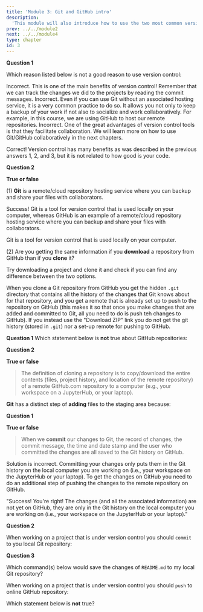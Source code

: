 ```yaml
---
title: 'Module 3: Git and GitHub intro'
description:
  'This module will also introduce how to use the two most common version control tools: Git for local version control, and GitHub for remote version control.' 
prev: ../../module2 
next: ../../module4
type: chapter
id: 3
---
```


<exercise id="1" title="What is version control, and why should I use it?" type="slides,video">

<slides source="module3/module3_01" shot="0" start="0:002" end="3:40">
</slides>

</exercise>

<exercise id='2' title="What is the difference between Git and GitHub?">

**Question 1**

Which reason listed below is not a good reason to use version control:

<choice id='1'>
<opt text='Version control tools provide transparency on how a project evolved by tracking the history of documents, and who made what changes to those documents.''>
Incorrect. This is one of the main benefits of version control! Remember that we can track the changes we did to the projects by reading the commit messages.
</opt>
<opt text='Version control tools usually include a remote/cloud repository hosting service that can act as a backup of your local files (i.e., the files on your computer).'>
Incorrect. Even if you can use Git without an associated hosting service, it is a very common practice to do so. It allows you not only to keep a backup of your work if not also to socialize and work collaboratively. For example, in this course, we are using GitHub to host our remote repositories.
</opt>
<opt text='In practice, most data science projects involve collaboration on documents that contain code (e.g., Jupyter notebooks), and version control tools facilitate collaboration on such documents.'>
Incorrect. One of the great advantages of version control tools is that they facilitate collaboration. We will learn more on how to use Git/GitHub collaboratively in the next chapters.
</opt>
<opt text='Version control tools check the accuracy of your code.' correct='true'>

Correct! Version control has many benefits as was described in the previous answers 1, 2, and 3, but it is not related to how good is your code. 
</opt>
</choice>

**Question 2**

**True or false**

(1) **Git** is a remote/cloud repository hosting service where you can backup and share your files with collaborators.

<choice id='2'>
<opt text='true'>

Success! Git is a tool for version control that is used locally on your computer, whereas GitHub is an example of a remote/cloud repository hosting service where you can backup and share your files with collaborators.

</opt>
<opt text='false' correct='true'>

Git is a tool for version control that is used locally on your computer.

</opt>
</choice>

(2) Are you getting the same information if you **download** a repository from GitHub than if you **clone** it?

<choice id='3'>
<opt text='true'>

Try downloading a project and clone it and check if you can find any difference between the two options.

</opt>
<opt text='false' correct='true'>

When you clone a Git repository from GitHub you get the hidden `.git` directory that contains all the history of the changes that Git knows about for that repository, and you get a remote that is already set up to push to the repository on GitHub (this makes it so that once you make changes that are added and committed to Git, all you need to do is push teh changes to GitHub). If you instead use the "Download ZIP" link you do not get the git history (stored in `.git`) nor a set-up remote for pushing to GitHub.


</opt>
</choice>
</exercise>

<exercise id='3' title="Version control repositories"  type='slides, video'>
<slides source='module3/module3_02' shot='0' start='3:42' end='4:35'> </slides>
</exercise>

<exercise id='4' title='Cloning a GitHub repo'>

**Question 1**
Which statement below is **not** true about GitHub repositories: 

<choice id='1'>
<opt text='Immediately after a repository is created on GitHub.com using the website, the repository exists only on GitHub.com and does not exist on your computer (i.e., you need to do something to get a copy of it on your computer).' >
</opt>
<opt text='Only the creator of GitHub repository, and people the creator specify, can edit the files in the repository. This is true even when the repository is public.'>
</opt>
<opt text='If the repository is public, anyone on the web can view it.' >
</opt>
<opt text=' If the repository is public, anyone on the web can edit it.' correct='true' >
</opt>
<opt text='A GitHub repository is like a folder on Dropbox or Google Drive, but it is different in that it has special properties for version control.' >
</opt>
</choice>

**Question 2**

**True or false**

> The definition of cloning a repository is to copy/download the entire contents (files, project history, and location of the remote repository) of a remote GitHub.com repository to a computer (e.g., your workspace on a JupyterHub, or your laptop).

<choice id='2'>
<opt text='true' correct='true'>
</opt>
<opt text='false'>
</opt>
</choice>

</exercise>

<exercise id='5' title="The staging area"  type='slides, video'>
<slides source='module3/module3_03' shot='0' start='3:42' end='4:35'> </slides>
</exercise>

<exercise id='6' title='What can an empty area on your local computer be used for?'>

**Git** has a distinct step of **adding** files to the staging area because:

<choice>
<opt text='Not all changes we make (i.e., files we create or edit) are ones that we want to push to our remote GitHub repository.'>
</opt>
<opt text='It allows us to edit multiple files at once, but associate particular commit messages with particular files (so that the commit messages can more specifically reflect the changes that were made).'>
</opt>
<opt text='This is technically required of all version control software.'>
</opt>
<opt text='A and C'>
</opt>
<opt text='A and B' correct='true'>
</opt>
</choice>

</exercise>

<exercise id='7' title='Committing changes to a local repository' type='slides, video'>
<slides source='module3/module3_04' shot='0' start='3:42' end='4:35'> </slides>
</exercise>

<exercise id='8' title='A commit in a bottle'>

**Question 1**

**True or false**

> When we **commit** our changes to Git, the record of changes, the commit message, the time and date stamp and the user who committed the changes are all saved to the Git history on GitHub.

<choice id='1'>
<opt text='true'>

Solution is incorrect. Committing your changes only puts them in the Git history on the local computer you are working on (i.e., your workspace on the JupyterHub or your laptop). To get the changes on GitHub you need to do an additional step of pushing the changes to the remote repository on GitHub.

</opt>
<opt text='false' correct='true'>

"Success! You're right! The changes (and all the associated information) are not yet on GitHub, they are only in the Git history on the local computer you are working on (i.e., your workspace on the JupyterHub or your laptop)."

</opt>
</choice>

**Question 2**

When working on a project that is under version control you should `commit` to you local Git repository:

<choice id='2'>
<opt text='After every new unit/addition/fix you add to the project' correct='true'>
</opt>
<opt text='2-3 times'>
</opt>
<opt text='only once, shortly before the deadline'>
</opt>
<opt text='obsessively, like every 5 minutes'>
</opt>
</choice>

**Question 3**

Which command(s) below would save the changes of `README.md` to my local Git repository? 

<choice id='3'>
<opt text='`git init README.md`  `git commit -m "Add authors and copyright"`' >
</opt>
<opt text='<code>git commit -m "Add authors and copyright"</code>'>
</opt>
<opt text='<code>git add README.md </code> and <code>git commit -m "Add authors and copyright"</code>'  correct='true'>
</opt>
<opt text='<code>git commit -m README.md "Add authors and copyright"</code>'>
</opt>
</choice>
</exercise>

<exercise id='9' title='PUSHing changes from a remote repository'  type='slides, video'>
<slides source='module3/module3_05' shot='0' start='3:42' end='4:35'> </slides>
</exercise>

<exercise id='10' title='Everything that goes up...'>

When working on a project that is under version control you should `push` to online GitHub repository:

<choice>
<opt text='obsessively, like every 5 minutes' >
</opt>
<opt text='at least at the end of every session you work on the project' correct='true'>
</opt>
<opt text='2-3 times'>
</opt>
<opt text='only once, shortly before the deadline'>
</opt>
</choice>
</exercise>

<exercise id='11' title='PULLing changes from a remote repository'  type='slides, video'>
<slides source='module3/module3_06' shot='0' start='3:42' end='4:35'> </slides>
</exercise>

<exercise id='12' title='...has to come down (with changes)'>

Which statement below is **not** true?

<choice>
<opt text='Cloning and pulling a GitHub repository are the exact same thing.' correct='true'>
</opt>
<opt text='Pushing with Git is the act of sending changes that were committed to Git to a remote repository, for example, on GitHub.com.'>
</opt>
<opt text='Pulling with Git is the act of collecting changes that exists in a remote repository, for example, on GitHub.com, that do not yet exist on the local computer you are working on (i.e., your workspace on the JupyterHub or your laptop).'>
</opt>
<opt text='You should push your work to GitHub anytime you want to share your work with others, or when you are done a work session and want to back up your work.'>
</opt>
</choice>
</exercise>

